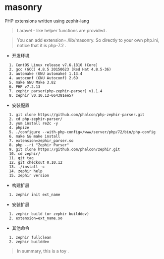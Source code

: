 # masonry
PHP extensions written using zephir-lang

> Laravel - like helper functions are provided .

> You can add extension=./lib/masonry. So directly to your own php.ini, notice that it is php-7.2 .

* 开发环境
```
  1. CentOS Linux release v7.6.1810 (Core)
  2. gcc (GCC) 4.8.5 20150623 (Red Hat 4.8.5-36)
  3. automake (GNU automake) 1.13.4
  4. autoconf (GNU Autoconf) 2.69
  5. make GNU Make 3.82
  6. PHP v7.2.13
  7. zephir_parser(php-zephir-parser) v1.1.4
  8. zephir v0.10.12-664381ee57
```  
  
* 安装配置
```
  1. git clone https://github.com/phalcon/php-zephir-parser.git
  2. cd php-zephir-parser/
  3. yum install re2c -y
  4. phpize
  5. ./configure --with-php-config=/www/server/php/72/bin/php-config
  6. make && make install 
  7. extension=zephir_parser.so
  8. php --ri "Zephir Parser"
  9. git clone https://github.com/phalcon/zephir.git
  10. cd zephir/
  11. git tag
  12. git checkout 0.10.12
  13. ./install -c
  14. zephir help
  15. zephir version
```
* 构建扩展
```
  1. zephir init ext_name
``` 
* 安装扩展
```
  1. zephir build (or zephir builddev)
  2. extension=ext_name.so
 ``` 
 
* 其他命令 
```
  1. zephir fullclean
  2. zephir builddev
```

> In summary, this is a toy .
